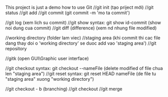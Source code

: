 This project is just a demo how to use Git
//git init (tạo priject mới)
//git status
//git add
//git commit (git commit -m 'mo ta commit')

//git log (xem lich su commit)
//git show syntax: git show id-commit (show noi dung cua commit)
//git diff (difference) (xem nd nhung file modified)

//working directory (folder lam viec)
//staging area (khi commit thi cac file dang thay doi o 'working directory' se duoc add vao 'staging area')
//git repository

//gitk (open GUI\Graphic user interface)

//git checkout syntax: git checkout --nameFile (delete modified of file chua len "staging area")
//git reset syntax: git reset HEAD nameFile (de file tu "staging area" xuong "working directory")

//git checkout - b <branch> (branching)
//git checkout <branch>
//git merge